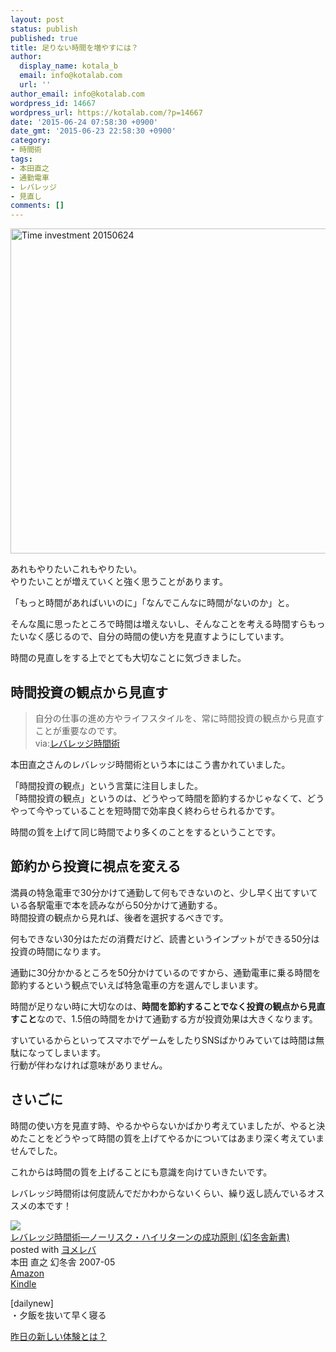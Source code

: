 ```yaml
---
layout: post
status: publish
published: true
title: 足りない時間を増やすには？
author:
  display_name: kotala_b
  email: info@kotalab.com
  url: ''
author_email: info@kotalab.com
wordpress_id: 14667
wordpress_url: https://kotalab.com/?p=14667
date: '2015-06-24 07:58:30 +0900'
date_gmt: '2015-06-23 22:58:30 +0900'
category:
- 時間術
tags:
- 本田直之
- 通勤電車
- レバレッジ
- 見直し
comments: []
---
```

<p><img src="https://kotalab.com/wp-content/uploads/2015/06/time-investment_20150624.jpg" alt="Time investment 20150624" width="780" height ="520" class="aligncenter size-large" /></p>
<p>あれもやりたいこれもやりたい。<br />
やりたいことが増えていくと強く思うことがあります。</p>
<p>「もっと時間があればいいのに」「なんでこんなに時間がないのか」と。</p>
<p>そんな風に思ったところで時間は増えないし、そんなことを考える時間すらもったいなく感じるので、自分の時間の使い方を見直すようにしています。</p>
<p>時間の見直しをする上でとても大切なことに気づきました。</p>
<p><!--more--></p>
<h2>時間投資の観点から見直す</h2>
<blockquote><p>自分の仕事の進め方やライフスタイルを、常に時間投資の観点から見直すことが重要なのです。<br />
via:<a href="http://www.amazon.co.jp/exec/obidos/asin/4344980395/same-22/" target="_blank" >レバレッジ時間術</a></p>
</blockquote>
<p>本田直之さんのレバレッジ時間術という本にはこう書かれていました。</p>
<p>「時間投資の観点」という言葉に注目しました。<br />
「時間投資の観点」というのは、どうやって時間を節約するかじゃなくて、どうやって今やっていることを短時間で効率良く終わらせられるかです。</p>
<p>時間の質を上げて同じ時間でより多くのことをするということです。</p>
<h2>節約から投資に視点を変える</h2>
<p>満員の特急電車で30分かけて通勤して何もできないのと、少し早く出てすいている各駅電車で本を読みながら50分かけて通勤する。<br />
時間投資の観点から見れば、後者を選択するべきです。</p>
<p>何もできない30分はただの消費だけど、読書というインプットができる50分は投資の時間になります。</p>
<p>通勤に30分かかるところを50分かけているのですから、通勤電車に乗る時間を節約するという観点でいえば特急電車の方を選んでしまいます。</p>
<p>時間が足りない時に大切なのは、<strong>時間を節約することでなく投資の観点から見直すこと</strong>なので、1.5倍の時間をかけて通勤する方が投資効果は大きくなります。</p>
<p>すいているからといってスマホでゲームをしたりSNSばかりみていては時間は無駄になってしまいます。<br />
行動が伴わなければ意味がありません。</p>
<h2>さいごに</h2>
<p>時間の使い方を見直す時、やるかやらないかばかり考えていましたが、やると決めたことをどうやって時間の質を上げてやるかについてはあまり深く考えていませんでした。</p>
<p>これからは時間の質を上げることにも意識を向けていきたいです。</p>
<p>レバレッジ時間術は何度読んでだかわからないくらい、繰り返し読んでいるオススメの本です！</p>
<div class="booklink-box">
<div class="booklink-image"><a href="http://www.amazon.co.jp/exec/obidos/asin/4344980395/same-22/" target="_blank" ><img src="http://ecx.images-amazon.com/images/I/41SnKzqnaTL._SL160_.jpg" style="border: none;" /></a></div>
<div class="booklink-info">
<div class="booklink-name"><a href="http://www.amazon.co.jp/exec/obidos/asin/4344980395/same-22/" target="_blank" >レバレッジ時間術―ノーリスク・ハイリターンの成功原則 (幻冬舎新書)</a>
<div class="booklink-powered-date">posted with <a href="http://yomereba.com" rel="nofollow" target="_blank">ヨメレバ</a></div>
</div>
<div class="booklink-detail">本田 直之 幻冬舎 2007-05    </div>
<div class="booklink-link2">
<div class="shoplinkamazon"><a href="http://www.amazon.co.jp/exec/obidos/asin/4344980395/same-22/" target="_blank" >Amazon</a></div>
<div class="shoplinkkindle"><a href="http://www.amazon.co.jp/exec/obidos/ASIN/B009CTUGIQ/same-22/" target="_blank" >Kindle</a></div>
</p></div>
</div>
<div class="booklink-footer"></div>
</div>
<p>[dailynew]<br />
・夕飯を抜いて早く寝る</p>
<p><a href="https://kotalab.com/lets-start-1day1new" title="昨日の新しい体験とは？">昨日の新しい体験とは？</a></p>
<div class="clear"></div>
